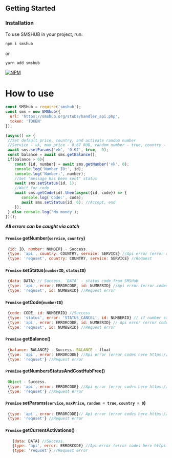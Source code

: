 ## Getting Started

### Installation

To use SMSHUB in your project, run:

```bash
npm i smshub
```
or
```bash
yarn add smshub
```
[![NPM](https://nodei.co/npm/smshub.png?downloads=true&stars=true)](https://nodei.co/npm/smshub/)

# How to use
```javascript
const SMShub = require('smshub');
const sms = new SMShub({
  url: 'https://smshub.org/stubs/handler_api.php', 
  token: 'TOKEN'
});
 
(async() => {
 //Set default price, country, and activate random number
 //Service - vk, max price - 0.67 RUB, random number - true, country - 0
 await sms.setParams('vk', '0.67', true,  0);
 const balance = await sms.getBalance();
 if(balance > 0){
    const {id, number} = await sms.getNumber('vk', 0);
    console.log('Number ID:', id);
    console.log('Number:', number);
    //Set "message has been sent" status
    await sms.setStatus(id, 1);
    //Wait for code
    await sms.getCode(id).then(async({id, code}) => {
       console.log('Code:', code);
       await sms.setStatus(id, 6); //Accept, end
    });   
 } else console.log('No money');
})();
```
***All errors can be caught via catch***

#### `Promise` getNumber(`service`, `country`) 
```javascript
 {id: ID, number: NUMBER} - Success.
 {type: 'api', country: COUNTRY, service: SERVICE} //Api error (error codes here https://smshub.org/main#getNumbers)
 {type: 'requset', country: COUNTRY, service: SERVICE} //Request 
``` 
#### `Promise` setStatus(`numberID`, `statusID`) 
```javascript
 {data: DATA} // Success, `DATA` - status code from SMSHub
 {type: 'api', error: ERRORCODE, id: NUMBERID} //Api error (error codes here https://smshub.org/main#setStatus)
 {type: 'requset', id: NUMBERID} //Request error
``` 
#### `Promise` getCode(`numberID`) 
```javascript
 {code: CODE, id: NUMBERID} //Success
 {type: 'status', error: 'STATUS_CANCEL', id: NUMBERID} // if number cancelled
 {type: 'api', error: ERRORCODE, id: NUMBERID} // Api error (error codes here https://smshub.org/main#getStatus)
 {type: 'requset', id: NUMBERID} //Request error
``` 
  
#### `Promise` getBalance() 
```javascript
 {balance: BALANCE} - Success. BALANCE - float
 {type: 'api', error: ERRORCODE} //Api error (error codes here https://smshub.org/main#getBalance)
 {type: 'requset'} //Request error
``` 
#### `Promise` getNumbersStatusAndCostHubFree() 
```javascript
 Object - Success.
 {type: 'api', error: ERRORCODE} //Api error (error codes here https://smshub.org/main#getBalance)
 {type: 'requset'} //Request error
``` 

#### `Promise` setParams(`service`, `maxPrice`, `random = true`, `country = 0`)
```javascript
 {type: 'api', error: ERRORCODE}// Api error (error codes here https://smshub.org/main#getBalance)
 {type: 'requset'} //Request error
``` 
#### `Promise` getCurrentActivations()
```javascript
   {data: DATA} //Success.
   {type: 'api', error: ERRORCODE} //Api error (error codes here https://smshub.org/main#getBalance)
   {type: 'requset'} //Request error
``` 
